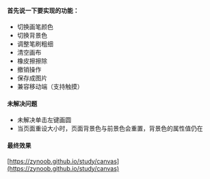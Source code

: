 #### 首先说一下要实现的功能：
- 切换画笔颜色
- 切换背景色
- 调整笔刷粗细
- 清空画布
- 橡皮擦擦除
- 撤销操作
- 保存成图片
- 兼容移动端（支持触摸）

#### 未解决问题
- 未解决单击左键画圆
- 当页面重设大小时，页面背景色与前景色会重置，背景色的属性值仍在

#### 最终效果
[https://zynoob.github.io/study/canvas](https://zynoob.github.io/study/canvas)

